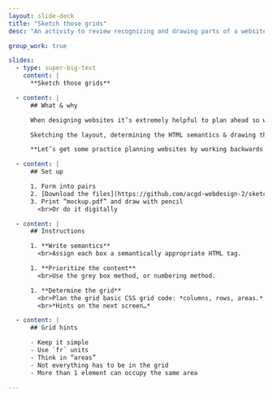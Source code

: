```yaml
---
layout: slide-deck
title: "Sketch those grids"
desc: "An activity to review recognizing and drawing parts of a website including semantics and CSS Grids."

group_work: true

slides:
  - type: super-big-text
    content: |
      **Sketch those grids**

  - content: |
      ## What & why

      When designing websites it’s extremely helpful to plan ahead so we have a direction *before* writing a line of code.

      Sketching the layout, determining the HTML semantics & drawing the grid will make coding more straight-forward and understandable.

      **Let’s get some practice planning websites by working backwards from an already complete design.**

  - content: |
      ## Set up

      1. Form into pairs
      2. [Download the files](https://github.com/acgd-webdesign-2/sketch-those-grids/archive/master.zip)
      3. Print “mockup.pdf” and draw with pencil
        <br>Or do it digitally

  - content: |
      ## Instructions

      1. **Write semantics**
        <br>Assign each box a semantically appropriate HTML tag.

      1. **Prioritize the content**
        <br>Use the grey box method, or numbering method.

      1. **Determine the grid**
        <br>Plan the grid basic CSS grid code: *columns, rows, areas.*
        <br>*Hints on the next screen…*

  - content: |
      ## Grid hints

      - Keep it simple
      - Use `fr` units
      - Think in “areas”
      - Not everything has to be in the grid
      - More than 1 element can occupy the same area

---
```

